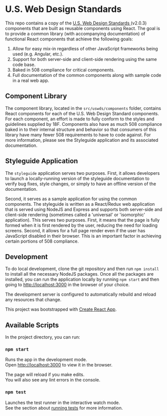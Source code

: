 # U.S. Web Design Standards

This repo contains a copy of the [U.S. Web Design Standards ](https://designsystem.digital.gov/) (v2.0.3) components that are built as reusable components using React.  The goal is to provide a common library (with accompanying documentation) of functional React components that achieve the following goals:

1. Allow for easy mix-in regardless of other JavaScript frameworks being used (e.g. Angular, etc.).
2. Support for both server-side and client-side rendering using the same code base.
3. Baked in 508 compliance for critical components.
4. Full documentation of the common components along with sample code in a real web app.

## Component Library

The component library, located in the `src/uswds/components` folder, contains React components for each of the U.S. Web Design Standard components.  For each component, an effort is made to fully conform to the styles and guidelines supplied by 18F.  Components also have as much 508 compliance baked in to their internal structure and behavior so that consumers of this library have many fewer 508 requirements to have to code against.  For more information, please see the Styleguide application and its associated documentation.

## Styleguide Application

The `styleguide` application serves two purposes.  First, it allows developers to launch a locally-running version of the styleguide documentation to verify bug fixes, style changes, or simply to have an offline version of the documentation.

Second, it serves as a sample application for using the common components.  The styleguide is written as a React/Redux web application that is served using NodeJS and Express and supports both server-side and client-side rendering (sometimes called a 'universal' or 'isomorphic' application).  This serves two purposes.  First, it means that the page is fully formed when it is first rendered by the user, reducing the need for loading screens.  Second, it allows for a full page render even if the user has JavaScript disabled in their browser.  This is an important factor in achieving certain portions of 508 compliance.

## Development

To do local development, clone the git repository and then run `npm install` to install all the necessary NodeJS packages.  Once all the packages are installed, you can run the application locally by running `npm start` and then going to [http://localhost:3000]() in the browser of your choice.

The development server is configured to automatically rebuild and reload any resources that change.

This project was bootstrapped with [Create React App](https://github.com/facebook/create-react-app).

## Available Scripts

In the project directory, you can run:

### `npm start`

Runs the app in the development mode.<br>
Open [http://localhost:3000](http://localhost:3000) to view it in the browser.

The page will reload if you make edits.<br>
You will also see any lint errors in the console.

### `npm test`

Launches the test runner in the interactive watch mode.<br>
See the section about [running tests](https://facebook.github.io/create-react-app/docs/running-tests) for more information.
